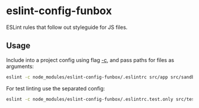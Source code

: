# eslint-config-funbox

ESLint rules that follow out styleguide for JS files.

## Usage

Include into a project config using flag [-c](http://eslint.org/docs/user-guide/command-line-interface#-c---config),
and pass paths for files as arguments:

```sh
eslint -c node_modules/eslint-config-funbox/.eslintrc src/app src/sandbox
```

For test linting use the separated config:

```sh 
eslint -c node_modules/eslint-config-funbox/.eslintrc.test.only src/tests
```
